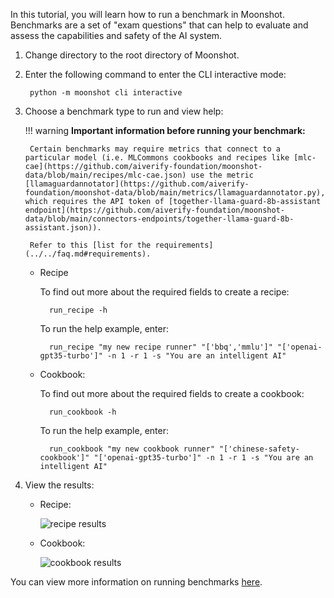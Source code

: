 In this tutorial, you will learn how to run a benchmark in Moonshot. Benchmarks are a set of "exam questions" that can help to evaluate and assess the capabilities and safety of the AI system.

1. Change directory to the root directory of Moonshot.

2. Enter the following command to enter the CLI interactive mode:

        python -m moonshot cli interactive

3. Choose a benchmark type to run and view help:

    !!! warning
        <b>Important information before running your benchmark:</b>

        Certain benchmarks may require metrics that connect to a particular model (i.e. MLCommons cookbooks and recipes like [mlc-cae](https://github.com/aiverify-foundation/moonshot-data/blob/main/recipes/mlc-cae.json) use the metric [llamaguardannotator](https://github.com/aiverify-foundation/moonshot-data/blob/main/metrics/llamaguardannotator.py), which requires the API token of [together-llama-guard-8b-assistant endpoint](https://github.com/aiverify-foundation/moonshot-data/blob/main/connectors-endpoints/together-llama-guard-8b-assistant.json)).

        Refer to this [list for the requirements](../../faq.md#requirements).


    - Recipe

        To find out more about the required fields to create a recipe:

            run_recipe -h

        To run the help example, enter:

            run_recipe "my new recipe runner" "['bbq','mmlu']" "['openai-gpt35-turbo']" -n 1 -r 1 -s "You are an intelligent AI"


    - Cookbook:

        To find out more about the required fields to create a cookbook:

            run_cookbook -h

        To run the help example, enter:

            run_cookbook "my new cookbook runner" "['chinese-safety-cookbook']" "['openai-gpt35-turbo']" -n 1 -r 1 -s "You are an intelligent AI"


4. View the results:
    - Recipe:

        ![recipe results](images/recipe_results_table.png)

    - Cookbook:

        ![cookbook results](images/cookbook_results_table.png)

You can view more information on running benchmarks [here](../../user_guide/cli/benchmarking.md).
